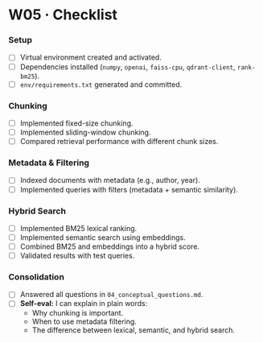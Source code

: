 # W05 · Checklist

### Setup
- [ ] Virtual environment created and activated.
- [ ] Dependencies installed (`numpy`, `openai`, `faiss-cpu`, `qdrant-client`, `rank-bm25`).
- [ ] `env/requirements.txt` generated and committed.

### Chunking
- [ ] Implemented fixed-size chunking.
- [ ] Implemented sliding-window chunking.
- [ ] Compared retrieval performance with different chunk sizes.

### Metadata & Filtering
- [ ] Indexed documents with metadata (e.g., author, year).
- [ ] Implemented queries with filters (metadata + semantic similarity).

### Hybrid Search
- [ ] Implemented BM25 lexical ranking.
- [ ] Implemented semantic search using embeddings.
- [ ] Combined BM25 and embeddings into a hybrid score.
- [ ] Validated results with test queries.

### Consolidation
- [ ] Answered all questions in `04_conceptual_questions.md`.
- [ ] **Self-eval:** I can explain in plain words:
  - Why chunking is important.
  - When to use metadata filtering.
  - The difference between lexical, semantic, and hybrid search.
